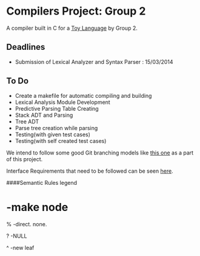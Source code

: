 Compilers Project: Group 2
==========================

A compiler built in C for a [Toy Language](http://csis.bits-pilani.ac.in/faculty/vandana/compilers_14/compiler%20project/Compilers%202014%20Language%20Specifications.pdf) by Group 2.

Deadlines
--------------

* Submission of Lexical Analyzer and Syntax Parser : 15/03/2014

To Do
-------------

* Create a makefile for automatic compiling and building
* Lexical Analysis Module Development
* Predictive Parsing Table Creating
* Stack ADT and Parsing
* Tree ADT
* Parse tree creation while parsing
* Testing(with given test cases)
* Testing(with self created test cases)


We intend to follow some good Git branching models like [this one](http://nvie.com/posts/a-successful-git-branching-model/) as a part of this project.

Interface Requirements that need to be followed can be seen [here](http://csis.bits-pilani.ac.in/faculty/vandana/compilers_14/compiler%20project/stage1/interfacerequirements.htm).


####Semantic Rules legend
# -make node

% -direct. none.

? -NULL

^ -new leaf
